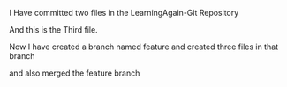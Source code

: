 I Have committed two files in the LearningAgain-Git Repository

And this is the Third file.


Now I have created a branch named feature and 
created three files in that branch

and also merged the feature branch
